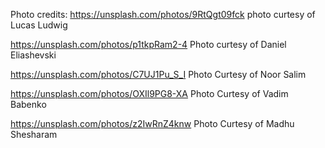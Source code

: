 

Photo credits:
https://unsplash.com/photos/9RtQgt09fck
photo curtesy of Lucas Ludwig

https://unsplash.com/photos/p1tkpRam2-4
Photo curtesy of Daniel Eliashevski

https://unsplash.com/photos/C7UJ1Pu_S_I
Photo Curtesy of Noor Salim

https://unsplash.com/photos/OXIl9PG8-XA
Photo Curtesy of Vadim Babenko

https://unsplash.com/photos/z2IwRnZ4knw
Photo Curtesy of Madhu Shesharam